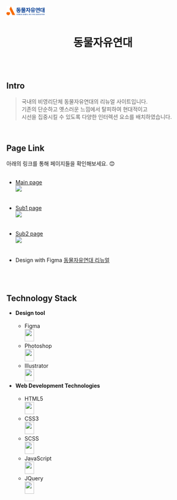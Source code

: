 <!-- markdownlint-disable MD033 -->
<img src="./images/comm/logo-blue-mob.png" width="20%">

<h1 align="center">동물자유연대</h1>
<br>
<br>
<h2>Intro</h2>

>국내의 비영리단체 동물자유연대의 리뉴얼 사이트입니다.<br>
> 기존의 단순하고 옛스러운 느낌에서 탈피하여 현대적이고 <br>
> 시선을 집중시킬 수 있도록 다양한 인터렉션 요소를 배치하였습니다.
> <br>

<br>

<h2>Page Link</h2>

아래의 링크를 통해 페이지들을 확인해보세요. :blush: <br>
<br>

- <a href="http://chkim.dothome.co.kr/">Main page</a> <br> <img width="40%" src='./assets/video/CHANEL 22 BAG (1).gif'> <br>
  <br>
- <a href="http://chkim.dothome.co.kr/mission_vision.php">Sub1 page</a> <br> <img width="40%" src='./assets/video/CHANEL 22 BAG (1).gif'> <br>
  <br>
- <a href="http://chkim.dothome.co.kr/donation.php">Sub2 page</a> <br> <img width="40%" src='./assets/video/CHANEL 22 BAG (1).gif'> <br>
  <br>

- Design with Figma <a href="https://www.figma.com/file/U40tBrD4nOVaZRgRGRpkDD/CHANEL-22-bag?type=design&node-id=0%3A1&mode=design&t=Qz4mM7kRrQI3rVkm-1"> 동물자유연대 리뉴얼</a>
<br>
<br>
<h2>Technology Stack</h2>

- **Design tool** <br><br>
  - Figma<br>
    <img height="32" width="24" src="https://cdn.jsdelivr.net/npm/simple-icons@v11/icons/figma.svg" />
  - Photoshop<br>
    <img height="32" width="24" src="https://cdn.jsdelivr.net/npm/simple-icons@v11/icons/adobephotoshop.svg" />
  - Illustrator<br>
    <img height="32" width="24" src="https://cdn.jsdelivr.net/npm/simple-icons@v11/icons/adobeillustrator.svg" />
    <br>
- **Web Development Technologies** <br><br>
  - HTML5<br>
    <img height="32" width="24" src="https://unpkg.com/simple-icons@v11/icons/html5.svg" />
  - CSS3<br>
    <img height="32" width="24" src="https://cdn.jsdelivr.net/npm/simple-icons@v11/icons/css3.svg" />
  - SCSS<br>
    <img height="32" width="24" src="https://cdn.jsdelivr.net/npm/simple-icons@v11/icons/sass.svg" />
  - JavaScript<br>
    <img height="32" width="24" src="https://cdn.jsdelivr.net/npm/simple-icons@v11/icons/javascript.svg" />
  - JQuery<br>
    <img height="32" width="24" src="https://cdn.jsdelivr.net/npm/simple-icons@v11/icons/jquery.svg" />
    <br>
